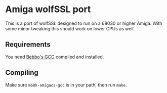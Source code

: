 # Amiga wolfSSL port

This is a port of wolfSSL designed to run on a 68030 or higher Amiga. With some
minor tweaking this should work on lower CPUs as well.

## Requirements

You need [Bebbo's GCC](https://github.com/bebbo/amiga-gcc) compiled and installed.

## Compiling

Make sure `m68k-amigaos-gcc` is in your path, then run `make`.
